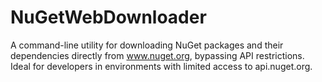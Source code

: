 # NuGetWebDownloader
A command-line utility for downloading NuGet packages and their dependencies directly from www.nuget.org, bypassing API restrictions. Ideal for developers in environments with limited access to api.nuget.org.
